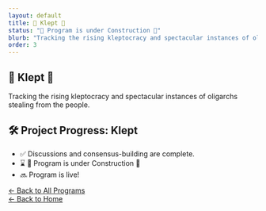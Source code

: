 ```yaml
---
layout: default
title: 🤑 Klept 🤑
status: "🚧 Program is under Construction 🚧"
blurb: "Tracking the rising kleptocracy and spectacular instances of oligarchs stealing from the people."
order: 3
---
```


## 🤑 Klept 🤑

Tracking the rising kleptocracy and spectacular instances of oligarchs stealing from the people.


## 🛠️ Project Progress: Klept

- ✅ Discussions and consensus-building are complete.
- ⌛ 🚧 Program is under Construction 🚧
- 🔜 Program is live!

[← Back to All Programs](/program/)  
[← Back to Home](/)
